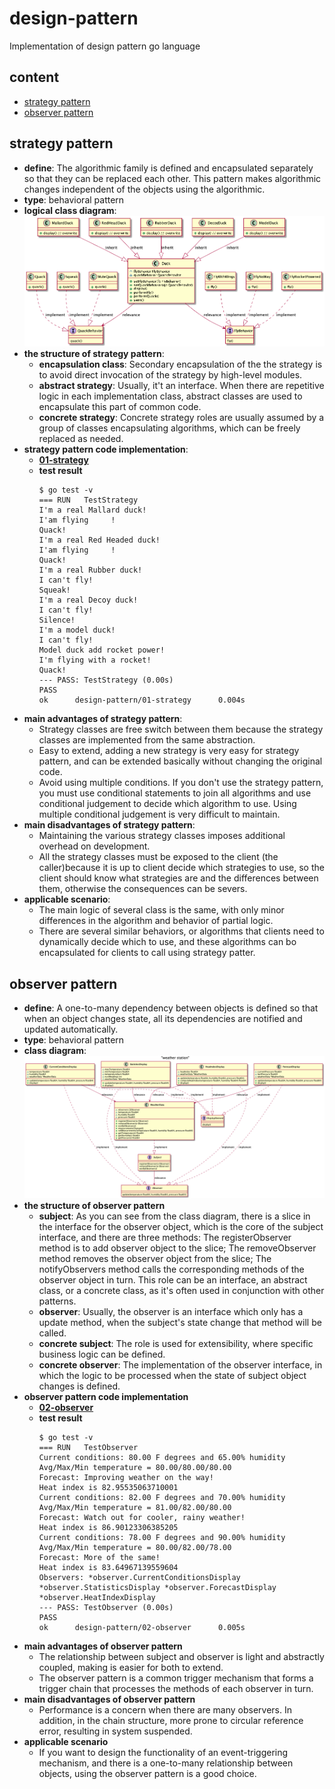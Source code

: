 # design-pattern
Implementation of design pattern go language

## content
+ [strategy pattern](#strategy-pattern)
+ [observer pattern](#observer-pattern)

## strategy pattern
+ **define**: The algorithmic family is defined and
	encapsulated separately so that they can be replaced
	each other. This pattern makes algorithmic changes
	independent of the objects using the algorithmic.
+ **type**: behavioral pattern
+ **logical class diagram**:  
	![duck behavior](./01-strategy/duck-behavior.png)
+ **the structure of strategy pattern**:
	+ **encapsulation class**: Secondary encapsulation of the
	the strategy is to avoid direct invocation of the
	strategy by high-level modules.
	+ **abstract strategy**: Usually, it't an interface.
	When there are repetitive logic in each implementation
	class, abstract classes are used to encapsulate this
	part of common code.
	+ **concrete strategy**: Concrete strategy roles are
	usually assumed by a group of classes encapsulating
	algorithms, which can be freely replaced as needed.
+ **strategy pattern code implementation**:
	+ **[01-strategy](./01-strategy)**
	+ **test result**
		```
		$ go test -v
		=== RUN   TestStrategy
		I'm a real Mallard duck!
		I'am flying     !
		Quack!
		I'm a real Red Headed duck!
		I'am flying     !
		Quack!
		I'm a real Rubber duck!
		I can't fly!
		Squeak!
		I'm a real Decoy duck!
		I can't fly!
		Silence!
		I'm a model duck!
		I can't fly!
		Model duck add rocket power!
		I'm flying with a rocket!
		Quack!
		--- PASS: TestStrategy (0.00s)
		PASS
		ok      design-pattern/01-strategy      0.004s

		```
+ **main advantages of strategy pattern**:
	+ Strategy classes are free switch between them because
	the strategy classes are implemented from the same abstraction.
	+ Easy to extend, adding a new strategy is very easy for
	strategy pattern, and can be extended basically without
	changing the original code.
	+ Avoid using multiple conditions. If you don't use the
	strategy pattern, you must use conditional statements
	to join all algorithms and use conditional judgement to
	decide which algorithm to use. Using multiple conditional
	judgement is very difficult to maintain.
+ **main disadvantages of strategy pattern**:
	+ Maintaining the various strategy classes imposes
	additional overhead on development.
	+ All the strategy classes must be exposed to the client
	(the caller)because it is up to client decide which
	strategies to use, so the client should know what strategies
	are and the differences between them, otherwise the
	consequences can be severs.
+ **applicable scenario**:
	+ The main logic of several class is the same, with only
	minor differences in the algorithm and behavior of partial
	logic.
	+ There are several similar behaviors, or algorithms
	that clients need to dynamically decide which to use,
	and these algorithms can bo encapsulated for clients
	to call using strategy patter.

## observer pattern
+ **define**: A one-to-many dependency between objects is
	defined so that when an object changes state, all its
	dependencies are notified and updated automatically.
+ **type**: behavioral pattern
+ **class diagram**:  
	![weather station](./02-observer/weather-station.png)
+ **the structure of observer pattern**
	+ **subject**: As you can see from the class diagram,
	there is a slice in the interface for the observer object,
	which is the core of the subject interface, and there
	are three methods: The registerObserver method is to add
	observer object to the slice; The removeObserver method
	removes the observer object from the slice; The
	notifyObservers method calls the corresponding methods
	of the observer object in turn. This role can be an 
	interface, an abstract class, or a concrete class, as
	it's often used in conjunction with other patterns.
	+ **observer**: Usually, the observer is an interface
	which only has a update method, when the subject's
	state change that method will be called.
	+ **concrete subject**: The role is used for extensibility,
	where specific business logic can be defined.
	+ **concrete observer**: The implementation of the
	observer interface, in which the logic to be processed
	when the state of subject object changes is defined.
+ **observer pattern code implementation**
	+ **[02-observer](./02-observer)**
	+ **test result**
		```
		$ go test -v
		=== RUN   TestObserver
		Current conditions: 80.00 F degrees and 65.00% humidity
		Avg/Max/Min temperature = 80.00/80.00/80.00
		Forecast: Improving weather on the way!
		Heat index is 82.95535063710001
		Current conditions: 82.00 F degrees and 70.00% humidity
		Avg/Max/Min temperature = 81.00/82.00/80.00
		Forecast: Watch out for cooler, rainy weather!
		Heat index is 86.90123306385205
		Current conditions: 78.00 F degrees and 90.00% humidity
		Avg/Max/Min temperature = 80.00/82.00/78.00
		Forecast: More of the same!
		Heat index is 83.64967139559604
		Observers: *observer.CurrentConditionsDisplay *observer.StatisticsDisplay *observer.ForecastDisplay *observer.HeatIndexDisplay
		--- PASS: TestObserver (0.00s)
		PASS
		ok      design-pattern/02-observer      0.005s
		```
+ **main advantages of observer pattern**
	+ The relationship between subject and observer is light
	and abstractly coupled, making is easier for both to
	extend.
	+ The observer pattern is a common trigger mechanism
	that forms a trigger chain that processes the methods
	of each observer in turn.
+ **main disadvantages of observer pattern**
	+ Performance is a concern when there are many observers.
	In addition, in the chain structure, more prone to circular
	reference error, resulting in system suspended.
+ **applicable scenario**
	+ If you want to design the functionality of an event-triggering
	mechanism, and there is a one-to-many relationship
	between objects, using the observer pattern is a good
	choice.